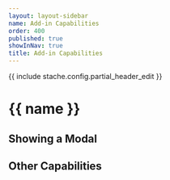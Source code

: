 ```yaml
---
layout: layout-sidebar
name: Add-in Capabilities
order: 400
published: true
showInNav: true
title: Add-in Capabilities
---
```

{{ include stache.config.partial_header_edit }}

# {{ name }}

## Showing a Modal

## Other Capabilities